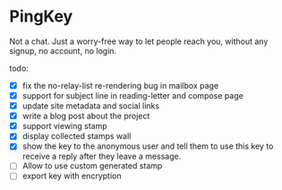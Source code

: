 # PingKey

Not a chat. Just a worry-free way to let people reach you, without any signup, no account, no login.

todo:

- [x] fix the no-relay-list re-rendering bug in mailbox page
- [x] support for subject line in reading-letter and compose page
- [x] update site metadata and social links
- [x] write a blog post about the project
- [x] support viewing stamp
- [x] display collected stamps wall
- [x] show the key to the anonymous user and tell them to use this key to receive a reply after they leave a message.
- [ ] Allow to use custom generated stamp
- [ ] export key with encryption
